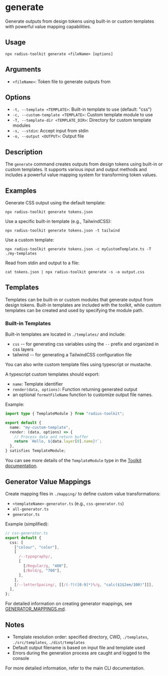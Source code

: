 # generate

Generate outputs from design tokens using built-in or custom templates with powerful value mapping capabilities.

## Usage

```
npx radius-toolkit generate <fileName> [options]
```

## Arguments

- `<fileName>`: Token file to generate outputs from

## Options

- `-t, --template <TEMPLATE>`: Built-in template to use (default: "css")
- `-c, --custom-template <TEMPLATE>`: Custom template module to use
- `-T, --template-dir <TEMPLATE_DIR>`: Directory for custom template modules
- `-s, --stdin`: Accept input from stdin
- `-o, --output <OUTPUT>`: Output file

## Description

The `generate` command creates outputs from design tokens using built-in or custom templates. It supports various input and output methods and includes a powerful value mapping system for transforming token values.

## Examples

Generate CSS output using the default template:

```
npx radius-toolkit generate tokens.json
```

Use a specific built-in template (e.g., TailwindCSS):

```
npx radius-toolkit generate tokens.json -t tailwind
```

Use a custom template:

```
npx radius-toolkit generate tokens.json -c myCustomTemplate.ts -T ./my-templates
```

Read from stdin and output to a file:

```
cat tokens.json | npx radius-toolkit generate -s -o output.css
```

## Templates

Templates can be built-in or custom modules that generate output from design tokens. Built-in templates are included with the toolkit, while custom templates can be created and used by specifying the module path.

### Built-in Templates

Built-in templates are located in `./templates/` and include:

- `css` -- for generating css variables using the `--` prefix and organized in css layers
- tailwind -- for generating a TailwindCSS configuration file

You can also write custom template files using typescript or mustache.

A typescript custom templates should export:

- `name`: Template identifier
- `render(data, options)`: Function returning generated output
- an optional `formatFileName` function to customize output file names.

Example:

```typescript
import type { TemplateModule } from "radius-toolkit";

export default {
  name: "my-custom-template",
  render: (data, options) => {
    // Process data and return buffer
    return `Hello, ${data.layer[0].name}!`;
  },
} satisfies TemplateModule;
```

You can see more details of the `TemplateModule` type in the [Toolkit documentation](../../../docs/type-aliases/TemplateModule.md).

## Generator Value Mappings

Create mapping files in `./mapping/` to define custom value transformations:

- `<templateName>-generator.ts` (e.g., `css-generator.ts`)
- `all-generator.ts`
- `generator.ts`

Example (simplified):

```typescript
// css-generator.ts
export default {
  css: [
    ["colour", "color"],
    [
      /--typography/,
      [
        [/Regular/g, "400"],
        [/Bold/g, "700"],
      ],
    ],
    [/--letterSpacing/, [[/(-?)([0-9]*)%/g, "calc($1$2em/100)"]]],
  ],
};
```

For detailed information on creating generator mappings, see [GENERATOR_MAPPINGS.md](./GENERATOR_MAPPINGS.md).

## Notes

- Template resolution order: specified directory, CWD, `./templates`, `./src/templates`, `./dist/templates`
- Default output filename is based on input file and template used
- Errors during the generation process are caught and logged to the console

For more detailed information, refer to the main CLI documentation.
